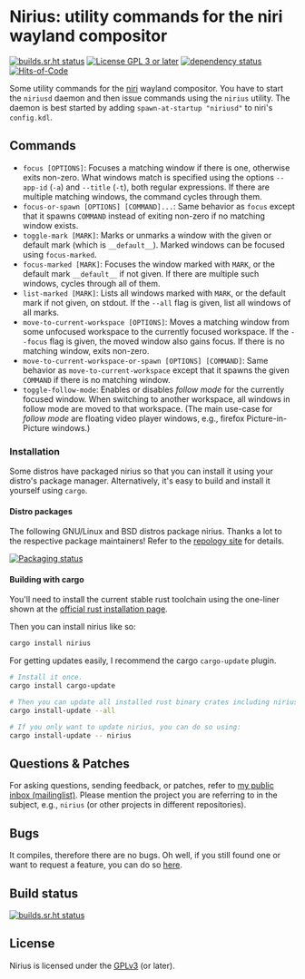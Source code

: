 # Nirius: utility commands for the niri wayland compositor

[![builds.sr.ht status](https://builds.sr.ht/~tsdh/nirius.svg)](https://builds.sr.ht/~tsdh/nirius?)
[![License GPL 3 or later](https://img.shields.io/crates/l/nirius.svg)](https://www.gnu.org/licenses/gpl-3.0.en.html)
[![dependency status](https://deps.rs/repo/sourcehut/~tsdh/nirius/status.svg)](https://deps.rs/repo/sourcehut/~tsdh/nirius)
[![Hits-of-Code](https://hitsofcode.com/sourcehut/~tsdh/nirius?branch=main)](https://hitsofcode.com/sourcehut/~tsdh/nirius/view?branch=main)

Some utility commands for the [niri](https://github.com/YaLTeR/niri/) wayland
compositor.  You have to start the `niriusd` daemon and then issue commands
using the `nirius` utility.  The daemon is best started by adding
`spawn-at-startup "niriusd"` to niri's `config.kdl`.

## <a id="installation">Commands</a>

- `focus [OPTIONS]`: Focuses a matching window if there is one, otherwise exits
  non-zero.  What windows match is specified using the options `--app-id`
  (`-a`) and `--title` (`-t`), both regular expressions.  If there are multiple
  matching windows, the command cycles through them.
- `focus-or-spawn [OPTIONS] [COMMAND]...`: Same behavior as `focus` except that
  it spawns `COMMAND` instead of exiting non-zero if no matching window exists.
- `toggle-mark [MARK]`: Marks or unmarks a window with the given or default
  mark (which is `__default__`).  Marked windows can be focused using
  `focus-marked`.
- `focus-marked [MARK]`: Focuses the window marked with `MARK`, or the default
  mark `__default__` if not given.  If there are multiple such windows, cycles
  through all of them.
- `list-marked [MARK]`: Lists all windows marked with `MARK`, or the default
  mark if not given, on stdout.  If the `--all` flag is given, list all windows
  of all marks.
- `move-to-current-workspace [OPTIONS]`: Moves a matching window from some
  unfocused workspace to the currently focused workspace.  If the `--focus`
  flag is given, the moved window also gains focus.  If there is no matching
  window, exits non-zero.
- `move-to-current-workspace-or-spawn [OPTIONS] [COMMAND]`: Same behavior as
  `move-to-current-workspace` except that it spawns the given `COMMAND` if
  there is no matching window.
- `toggle-follow-mode`: Enables or disables *follow mode* for the currently
  focused window.  When switching to another workspace, all windows in follow
  mode are moved to that workspace.  (The main use-case for *follow mode* are
  floating video player windows, e.g., firefox Picture-in-Picture windows.)

### <a id="installation">Installation</a>

Some distros have packaged nirius so that you can install it using your
distro's package manager.  Alternatively, it's easy to build and install it
yourself using `cargo`.

#### Distro packages

The following GNU/Linux and BSD distros package nirius.  Thanks a lot to the
respective package maintainers!  Refer to the [repology
site](https://repology.org/project/nirius/versions) for details.

[![Packaging status](https://repology.org/badge/vertical-allrepos/nirius.svg)](https://repology.org/project/nirius/versions)

#### Building with cargo

You'll need to install the current stable rust toolchain using the one-liner
shown at the [official rust installation
page](https://www.rust-lang.org/tools/install).

Then you can install nirius like so:
```sh
cargo install nirius
```

For getting updates easily, I recommend the cargo `cargo-update` plugin.
```sh
# Install it once.
cargo install cargo-update

# Then you can update all installed rust binary crates including nirius using:
cargo install-update --all

# If you only want to update nirius, you can do so using:
cargo install-update -- nirius
```

## <a id="questions-and-patches">Questions & Patches</a>

For asking questions, sending feedback, or patches, refer to [my public inbox
(mailinglist)](https://lists.sr.ht/~tsdh/public-inbox).  Please mention the
project you are referring to in the subject, e.g., `nirius` (or other projects
in different repositories).

## <a id="bugs">Bugs</a>

It compiles, therefore there are no bugs.  Oh well, if you still found one or
want to request a feature, you can do so
[here](https://todo.sr.ht/~tsdh/nirius).

## <a id="build-status">Build status</a>

[![builds.sr.ht status](https://builds.sr.ht/~tsdh/nirius.svg)](https://builds.sr.ht/~tsdh/nirius?)

## <a id="license">License</a>

Nirius is licensed under the
[GPLv3](https://www.gnu.org/licenses/gpl-3.0.en.html) (or later).

